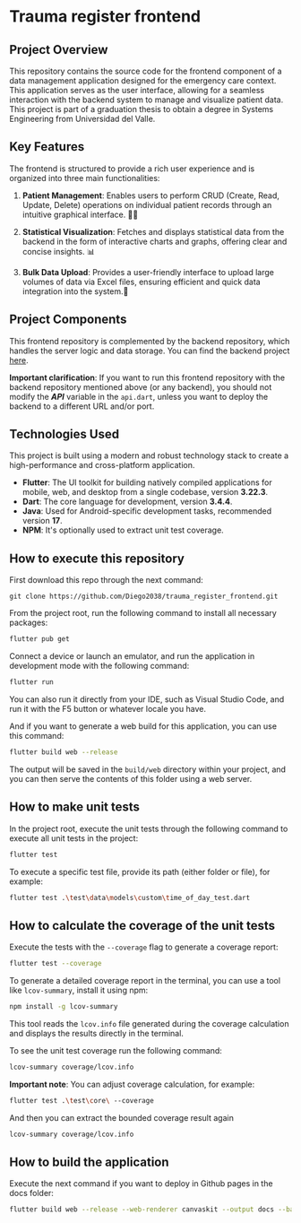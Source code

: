# Trauma register frontend

## Project Overview
This repository contains the source code for the frontend component of a data management application designed for the emergency care context. This application serves as the user interface, allowing for a seamless interaction with the backend system to manage and visualize patient data. <br>
This project is part of a graduation thesis to obtain a degree in Systems Engineering from Universidad del Valle.

## Key Features
The frontend is structured to provide a rich user experience and is organized into three main functionalities:

1. **Patient Management**: Enables users to perform CRUD (Create, Read, Update, Delete) operations on individual patient records through an intuitive graphical interface. 🧑‍⚕️

2. **Statistical Visualization**: Fetches and displays statistical data from the backend in the form of interactive charts and graphs, offering clear and concise insights. 📊

3. **Bulk Data Upload**: Provides a user-friendly interface to upload large volumes of data via Excel files, ensuring efficient and quick data integration into the system.📂

## Project Components
This frontend repository is complemented by the backend repository, which handles the server logic and data storage. You can find the backend project [here](https://github.com/Diego2038/trauma_register_backend).

**Important clarification**: If you want to run this frontend repository with the backend repository mentioned above (or any backend), you should not modify the ***API*** variable in the `api.dart`, unless you want to deploy the backend to a different URL and/or port.

## Technologies Used

This project is built using a modern and robust technology stack to create a high-performance and cross-platform application.

- **Flutter**: The UI toolkit for building natively compiled applications for mobile, web, and desktop from a single codebase, version **3.22.3**.
- **Dart**: The core language for development, version **3.4.4**.
- **Java**: Used for Android-specific development tasks, recommended version **17**.
- **NPM**: It's optionally used to extract unit test coverage.

## How to execute this repository

First download this repo through the next command:
```
git clone https://github.com/Diego2038/trauma_register_frontend.git
```

From the project root, run the following command to install all necessary packages:

```bash
flutter pub get
```

Connect a device or launch an emulator, and run the application in development mode with the following command:

```bash
flutter run
```
You can also run it directly from your IDE, such as Visual Studio Code, and run it with the F5 button or whatever locale you have.
<br>

And if you want to generate a web build for this application, you can use this command:
```bash
flutter build web --release
```
The output will be saved in the ```build/web``` directory within your project, and you can then serve the contents of this folder using a web server.

## How to make unit tests

In the project root, execute the unit tests through the following command to execute all unit tests in the project:
```bash
flutter test
```
To execute a specific test file, provide its path (either folder or file), for example:
```bash
flutter test .\test\data\models\custom\time_of_day_test.dart
```

## How to calculate the coverage of the unit tests

Execute the tests with the `--coverage` flag to generate a coverage report:
```bash
flutter test --coverage
```

To generate a detailed coverage report in the terminal, you can use a tool like `lcov-summary`, install it using npm:
```bash
npm install -g lcov-summary
```
This tool reads the `lcov.info` file generated during the coverage calculation and displays the results directly in the terminal.

To see the unit test coverage run the following command:
```bash
lcov-summary coverage/lcov.info
```
**Important note**: You can adjust coverage calculation, for example:
```bash
flutter test .\test\core\ --coverage
```
And then you can extract the bounded coverage result again
```bash
lcov-summary coverage/lcov.info
```

## How to build the application
Execute the next command if you want to deploy in Github pages in the docs folder:
```bash
flutter build web --release --web-renderer canvaskit --output docs --base-href /trauma_register_frontend/
```